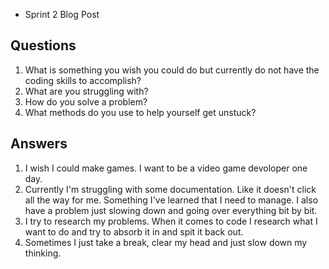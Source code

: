 * Sprint 2 Blog Post

## Questions

1. What is something you wish you could do but currently do not have the coding skills to accomplish?
2. What are you struggling with?
3. How do you solve a problem? 
4. What methods do you use to help yourself get unstuck?

## Answers

1. I wish I could make games. I want to be a video game devoloper one day.
2. Currently I'm struggling with some documentation. Like it doesn't click all the way for me. Something I've learned that I need to manage. I also have a problem just slowing down and going over everything bit by bit.
3. I try to research my problems. When it comes to code I research what I want to do and try to absorb it in and spit it back out.
4. Sometimes I just take a break, clear my head and just slow down my thinking.
